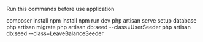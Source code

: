 Run this commands before use application

composer install
npm install
npm run dev
php artisan serve
setup database
php artisan migrate
php artisan db:seed --class=UserSeeder
php artisan db:seed --class=LeaveBalanceSeeder
